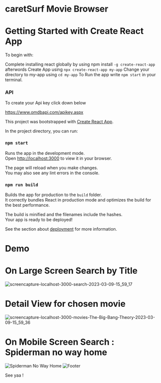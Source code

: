 # caretSurf Movie Browser

# Getting Started with Create React App

To begin with:

Complete installing react globally by using npm install `-g create-react-app` afterwords Create App using `npx create-react-app my-app` Change your directory to my-app using `cd my-app` To Run the app write `npm start` in your terminal.


### API 
To create your Api key click down below


https://www.omdbapi.com/apikey.aspx

This project was bootstrapped with [Create React App](https://github.com/facebook/create-react-app).

In the project directory, you can run:

### `npm start`

Runs the app in the development mode.\
Open [http://localhost:3000](http://localhost:3000) to view it in your browser.

The page will reload when you make changes.\
You may also see any lint errors in the console.


### `npm run build`

Builds the app for production to the `build` folder.\
It correctly bundles React in production mode and optimizes the build for the best performance.

The build is minified and the filenames include the hashes.\
Your app is ready to be deployed!

See the section about [deployment](https://facebook.github.io/create-react-app/docs/deployment) for more information.

# Demo


# On Large Screen Search by Title
![screencapture-localhost-3000-search-2023-03-09-15_59_17](https://user-images.githubusercontent.com/113019349/224243963-df35d4f8-d2fa-45a6-bf91-0b7c8d2a7b7e.png)




# Detail View for chosen movie
![screencapture-localhost-3000-movies-The-Big-Bang-Theory-2023-03-09-15_59_36](https://user-images.githubusercontent.com/113019349/224244105-86afa396-0057-426a-afa0-918da699b572.png)








# On Mobile Screen Search : Spiderman no way home
![Spiderman No Way Home](https://user-images.githubusercontent.com/113019349/224274893-8f29a507-8358-478b-977a-41dbc62cfb1c.png)
![Footer](https://user-images.githubusercontent.com/113019349/224274944-5b258c1f-a442-428d-a4c5-7503a793749f.png)







See yaa !
